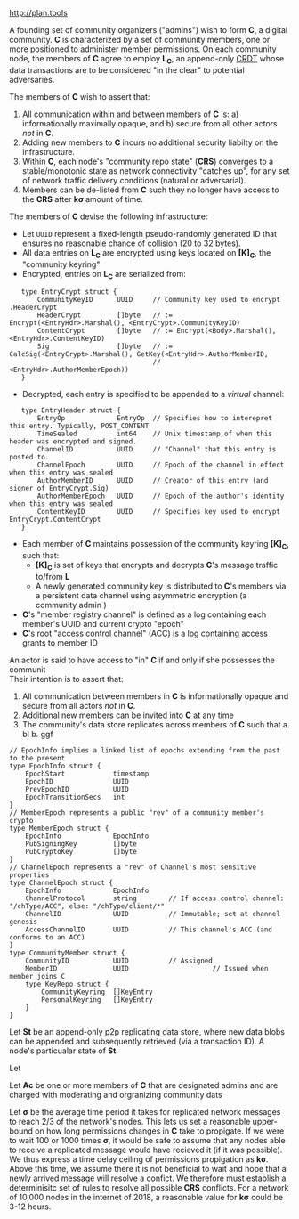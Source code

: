 

http://plan.tools


A founding set of community organizers ("admins") wish to form **C**, a digital community.  **C** is characterized by a set of community members, one or more positioned to administer member permissions. On each community node, the members of **C** agree to employ **L<sub>C</sub>**, an append-only [CRDT](https://en.wikipedia.org/wiki/Conflict-free_replicated_data_type) whose data transactions are to be considered "in the clear" to potential adversaries.  

The members of **C** wish to assert that:
   1. All communication within and between members of **C** is:
        a) informationally maximally opaque, and
        b) secure from all other actors *not* in **C**.
   2. Adding new members to **C** incurs no additional security liabilty on the infrastructure.
   3. Within **C**, each node's "community repo state" (**CRS**) converges to a stable/monotonic state as network connectivity "catches up", for any set of network traffic delivery conditions (natural or adversarial).
   4. Members can be de-listed from **C** such they no longer have access to the **CRS** after **kσ** amount of time.


The members of **C** devise the following infrastructure:
   - Let `UUID` represent a fixed-length pseudo-randomly generated ID that ensures no reasonable chance of collision (20 to 32 bytes).
   - All data entries on **L<sub>C</sub>** are encrypted using keys located on **[K]<sub>C</sub>**, the "community keyring"
   - Encrypted, entries on **L<sub>C</sub>** are serialized from:
```
   type EntryCrypt struct {
       CommunityKeyID      UUID     // Community key used to encrypt .HeaderCrypt
       HeaderCrypt         []byte   // := Encrypt(<EntryHdr>.Marshal(), <EntryCrypt>.CommunityKeyID)
       ContentCrypt        []byte   // := Encrypt(<Body>.Marshal(), <EntryHdr>.ContentKeyID)
       Sig                 []byte   // := CalcSig(<EntryCrypt>.Marshal(), GetKey(<EntryHdr>.AuthorMemberID,
                                    //                                           <EntryHdr>.AuthorMemberEpoch))
   }
```
   - Decrypted, each entry is specified to be appended to a _virtual_ channel:
```
   type EntryHeader struct {
       EntryOp             EntryOp  // Specifies how to interepret this entry. Typically, POST_CONTENT
       TimeSealed          int64    // Unix timestamp of when this header was encrypted and signed.
       ChannelID           UUID     // "Channel" that this entry is posted to.
       ChannelEpoch        UUID     // Epoch of the channel in effect when this entry was sealed
       AuthorMemberID      UUID     // Creator of this entry (and signer of EntryCrypt.Sig)
       AuthorMemberEpoch   UUID     // Epoch of the author's identity when this entry was sealed
       ContentKeyID        UUID     // Specifies key used to encrypt EntryCrypt.ContentCrypt
   }
```
   - Each member of **C** maintains possession of the community keyring **[K]<sub>C</sub>**, such that:
        - **[K]<sub>C</sub>** is set of keys that encrypts and decrypts **C**'s message traffic to/from **L**
        - A newly generated community key is distributed to **C**'s members via a persistent data channel using asymmetric encryption (a community admin )
   - **C**'s "member registry channel" is defined as a log containing each member's UUID and current crypto "epoch"
   - **C**'s root "access control channel" (ACC) is a log containing access grants to member ID

An actor is said to have access to "in" **C** if and only if she possesses the communit  
Their intention is to assert that:
   1. All communication between members in **C** is informationally opaque and secure from all actors *not* in **C**.
   2. Additional new members can be invited into **C** at any time
   3. The community's data store replicates across members of **C** such that 
        a.  bl
        b.  ggf 



```
// EpochInfo implies a linked list of epochs extending from the past to the present
type EpochInfo struct {
	EpochStart            timestamp
	EpochID               UUID
	PrevEpochID           UUID
	EpochTransitionSecs   int
}
// MemberEpoch represents a public "rev" of a community member's crypto
type MemberEpoch struct {
	EpochInfo             EpochInfo
	PubSigningKey         []byte
	PubCryptoKey          []byte
}
// ChannelEpoch represents a "rev" of Channel's most sensitive properties
type ChannelEpoch struct {
	EpochInfo             EpochInfo
	ChannelProtocol       string        // If access control channel: "/chType/ACC", else: "/chType/client/*"
	ChannelID             UUID          // Immutable; set at channel genesis
	AccessChannelID       UUID          // This channel's ACC (and conforms to an ACC) 
}
type CommunityMember struct {
    CommunityID           UUID          // Assigned 
	MemberID              UUID                     // Issued when member joins C
	type KeyRepo struct {
		CommunityKeyring  []KeyEntry
		PersonalKeyring   []KeyEntry
	}
}
```
Let **St** be an append-only p2p replicating data store, where new data blobs can be appended and subsequently retrieved (via a transaction ID).  A node's particualar state of **St**

Let 

Let **Ac** be one or more members of **C** that are designated admins and are charged with moderating and orgranizing community dats 




Let **σ** be the average time period it takes for replicated network messages to reach 2/3 of the network's nodes.  This lets us set a reasonable upper-bound on how long permissions changes in **C** take to propigate.  If we were to wait 100 or 1000 times **σ**, it would be safe to assume that any nodes able to receive a replicated message would have recieved it (if it was possible).  We thus express a time delay ceiling of permissions propigation as **kσ**.  Above this time, we assume there it is not beneficial to wait and hope that a newly arrived message will resolve a confict.  We therefore must establish a determinisitc set of rules to resolve all possible **CRS** conflicts.  For a network of 10,000 nodes in the internet of 2018, a reasonable value for **kσ** could be 3-12 hours. 


